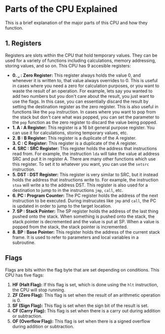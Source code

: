 # Parts of the CPU Explained
This is a brief explanation of the major parts of this CPU and how they function.
## 1. Registers
Registers are slots within the CPU that hold temporary values. They can be used for a variety of functions including calculations, memory addressing, storing values, and so on.
This CPU has 9 accesible registers:<br>
* **0. _ : Zero Register:** This register always holds the value 0, and whenever it is written to, that value always overrides to 0. This is useful in cases where you need a zero for calculation purposes, or you want to waste the result of an operation. For example, lets say you wanted to add two numbers but you don't care about the result, you just want to use the flags. In this case, you can essentially discard the result by setting the destination register as the zero register. This is also useful in functions like the `pop` instruction. In cases where you want to pop from the stack but don't care what was popped, you can set the parameter to the `pop` function as the zero register to discard the value being popped.
* **1. A : A Register:** This register is a 16 bit general purpose register. You can use it for calculations, storing temporary values, etc. <br>
* **2. B : B Register:** This register is a duplicate of the A register. <br>
**3. C : C Register:** This register is a duplicate of the A register. <br>
* **4. SRC : SRC Register:** This register holds the address that instructions read from. For example, the instruction `lda` will take the value at address SRC and put it in register A. There are many other functions which use this register. To set it to whatever you want, you can use the `setsrc` instruction. <br>
* **5. DST : DST Register:** This register is very similar to SRC, but it instead holds the address that instructions write to. For example, the instruction `stoa` will write a to the address DST. This register is also used for a destination to jump to in the instructions `jmp`, `call`, etc. <br>
* **6. PC : Program Counter:** The PC register holds the address of the next instruction to be executed. During instrucutes like `jmp` and `call`, the PC is updated in order to jump to the target location. <br>
* **7. SP : Stack Pointer:** The SP register holds the address of the last thing pushed onto the stack. When something is pushed onto the stack, the stack pointer is decremented and the value is put at SP. When a value is popped from the stack, the stack pointer is incremented. <br>
* **8. BP : Base Pointer:** This register holds the address of the current stack frame. It is used to refer to parameters and local variables in a subroutine. <br>

## Flags
Flags are bits within the flag byte that are set depending on conditions. This CPU has five flags:
1. **HF (Halt Flag):** If this flag is set, which is done using the `hlt` instruction, the CPU will stop running.
2. **ZF (Zero Flag):** This flag is set when the result of an arithmetic operation is 0.
3. **SF (Sign Flag):** This flag is set when the sign bit of the result is set.
4. **CF (Carry Flag):** This flag is set when there is a carry out during addition or subtraction.
5. **OF (Overflow Flag):** This flag is set when there is a signed overflow during addition or subtraction.
